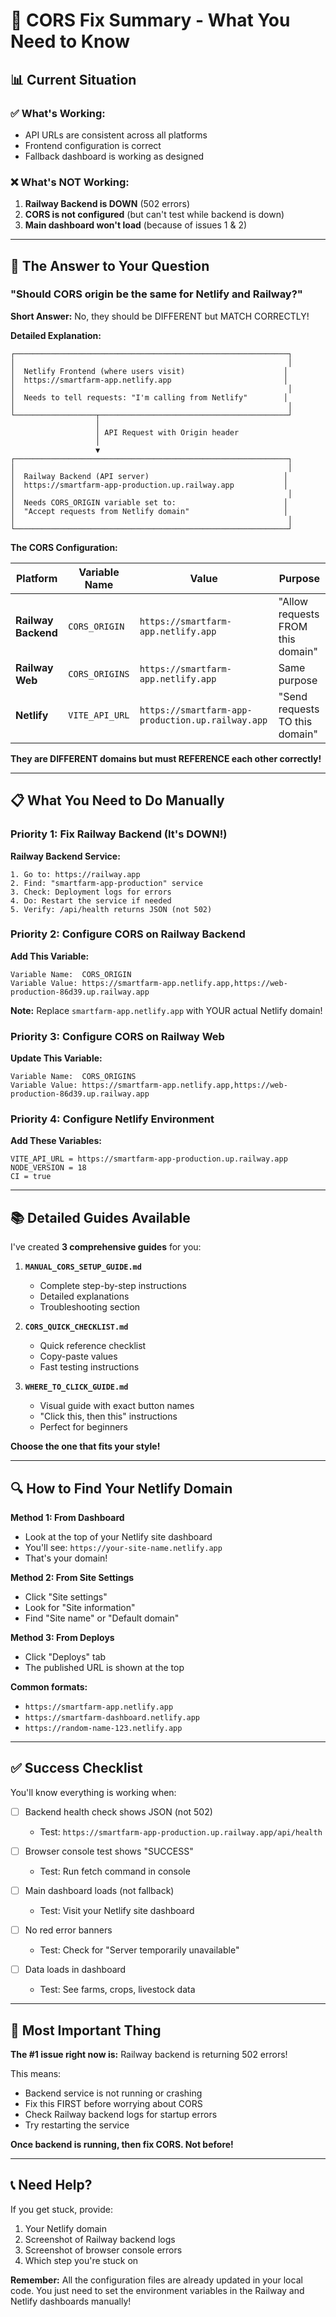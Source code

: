# 🎯 CORS Fix Summary - What You Need to Know

## 📊 Current Situation

### **✅ What's Working:**
- API URLs are consistent across all platforms
- Frontend configuration is correct
- Fallback dashboard is working as designed

### **❌ What's NOT Working:**
1. **Railway Backend is DOWN** (502 errors)
2. **CORS is not configured** (but can't test while backend is down)
3. **Main dashboard won't load** (because of issues 1 & 2)

---

## 🎯 The Answer to Your Question

### **"Should CORS origin be the same for Netlify and Railway?"**

**Short Answer:** No, they should be DIFFERENT but MATCH CORRECTLY!

**Detailed Explanation:**

```
┌─────────────────────────────────────────────────────────────┐
│                                                             │
│  Netlify Frontend (where users visit)                      │
│  https://smartfarm-app.netlify.app                         │
│                                                             │
│  Needs to tell requests: "I'm calling from Netlify"        │
│                                                             │
└──────────────────┬──────────────────────────────────────────┘
                   │
                   │ API Request with Origin header
                   │
                   ▼
┌─────────────────────────────────────────────────────────────┐
│                                                             │
│  Railway Backend (API server)                              │
│  https://smartfarm-app-production.up.railway.app           │
│                                                             │
│  Needs CORS_ORIGIN variable set to:                        │
│  "Accept requests from Netlify domain"                     │
│                                                             │
└─────────────────────────────────────────────────────────────┘
```

**The CORS Configuration:**

| Platform | Variable Name | Value | Purpose |
|----------|--------------|-------|---------|
| **Railway Backend** | `CORS_ORIGIN` | `https://smartfarm-app.netlify.app` | "Allow requests FROM this domain" |
| **Railway Web** | `CORS_ORIGINS` | `https://smartfarm-app.netlify.app` | Same purpose |
| **Netlify** | `VITE_API_URL` | `https://smartfarm-app-production.up.railway.app` | "Send requests TO this domain" |

**They are DIFFERENT domains but must REFERENCE each other correctly!**

---

## 📋 What You Need to Do Manually

### **Priority 1: Fix Railway Backend (It's DOWN!)**

**Railway Backend Service:**
```
1. Go to: https://railway.app
2. Find: "smartfarm-app-production" service
3. Check: Deployment logs for errors
4. Do: Restart the service if needed
5. Verify: /api/health returns JSON (not 502)
```

### **Priority 2: Configure CORS on Railway Backend**

**Add This Variable:**
```
Variable Name:  CORS_ORIGIN
Variable Value: https://smartfarm-app.netlify.app,https://web-production-86d39.up.railway.app
```

**Note:** Replace `smartfarm-app.netlify.app` with YOUR actual Netlify domain!

### **Priority 3: Configure CORS on Railway Web**

**Update This Variable:**
```
Variable Name:  CORS_ORIGINS
Variable Value: https://smartfarm-app.netlify.app,https://web-production-86d39.up.railway.app
```

### **Priority 4: Configure Netlify Environment**

**Add These Variables:**
```
VITE_API_URL = https://smartfarm-app-production.up.railway.app
NODE_VERSION = 18
CI = true
```

---

## 📚 Detailed Guides Available

I've created **3 comprehensive guides** for you:

1. **`MANUAL_CORS_SETUP_GUIDE.md`**
   - Complete step-by-step instructions
   - Detailed explanations
   - Troubleshooting section

2. **`CORS_QUICK_CHECKLIST.md`**
   - Quick reference checklist
   - Copy-paste values
   - Fast testing instructions

3. **`WHERE_TO_CLICK_GUIDE.md`**
   - Visual guide with exact button names
   - "Click this, then this" instructions
   - Perfect for beginners

**Choose the one that fits your style!**

---

## 🔍 How to Find Your Netlify Domain

**Method 1: From Dashboard**
- Look at the top of your Netlify site dashboard
- You'll see: `https://your-site-name.netlify.app`
- That's your domain!

**Method 2: From Site Settings**
- Click "Site settings"
- Look for "Site information"
- Find "Site name" or "Default domain"

**Method 3: From Deploys**
- Click "Deploys" tab
- The published URL is shown at the top

**Common formats:**
- `https://smartfarm-app.netlify.app`
- `https://smartfarm-dashboard.netlify.app`
- `https://random-name-123.netlify.app`

---

## ✅ Success Checklist

You'll know everything is working when:

- [ ] Backend health check shows JSON (not 502)
  - Test: `https://smartfarm-app-production.up.railway.app/api/health`

- [ ] Browser console test shows "SUCCESS"
  - Test: Run fetch command in console

- [ ] Main dashboard loads (not fallback)
  - Test: Visit your Netlify site dashboard

- [ ] No red error banners
  - Test: Check for "Server temporarily unavailable"

- [ ] Data loads in dashboard
  - Test: See farms, crops, livestock data

---

## 🚨 Most Important Thing

**The #1 issue right now is:** Railway backend is returning 502 errors!

This means:
- Backend service is not running or crashing
- Fix this FIRST before worrying about CORS
- Check Railway backend logs for startup errors
- Try restarting the service

**Once backend is running, then fix CORS. Not before!**

---

## 📞 Need Help?

If you get stuck, provide:
1. Your Netlify domain
2. Screenshot of Railway backend logs
3. Screenshot of browser console errors
4. Which step you're stuck on

**Remember:** All the configuration files are already updated in your local code. You just need to set the environment variables in the Railway and Netlify dashboards manually!

